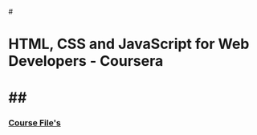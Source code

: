 #<h1>HTML, CSS and JavaScript for Web Developers - Coursera<h1>
##<h3>[Course File's](https://github.com/TomSaju2001/Coursera-test/tree/gh-pages)</h3>
